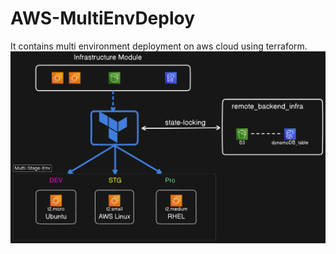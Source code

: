 # AWS-MultiEnvDeploy
It contains multi environment deployment on aws cloud using terraform.
![Alt text](https://github.com/krvsc/AWS-MultiEnvDeploy/blob/main/diagram-export-21-2-2024-2_20_31-pm.png)
